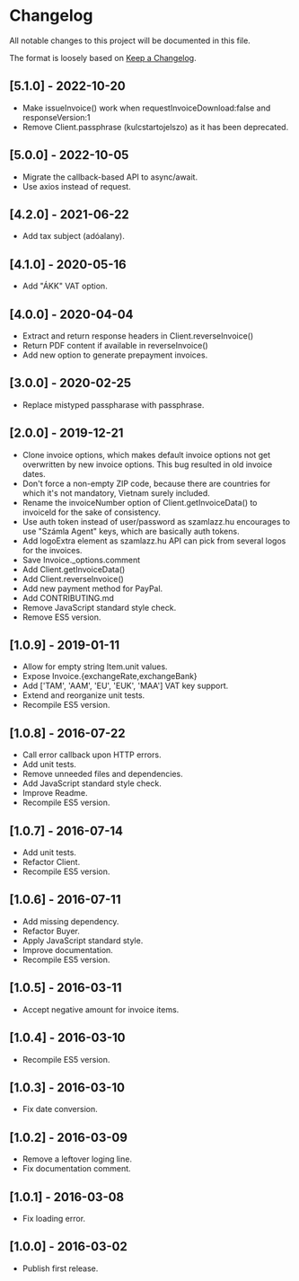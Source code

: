 # Changelog

All notable changes to this project will be documented in this file.

The format is loosely based on [Keep a Changelog](http://keepachangelog.com/en/1.0.0/).

## [5.1.0] - 2022-10-20

- Make issueInvoice() work when requestInvoiceDownload:false and responseVersion:1
- Remove Client.passphrase (kulcstartojelszo) as it has been deprecated.

## [5.0.0] - 2022-10-05

- Migrate the callback-based API to async/await.
- Use axios instead of request.

## [4.2.0] - 2021-06-22

- Add tax subject (adóalany).

## [4.1.0] - 2020-05-16

- Add "ÁKK" VAT option.

## [4.0.0] - 2020-04-04

- Extract and return response headers in Client.reverseInvoice()
- Return PDF content if available in reverseInvoice()
- Add new option to generate prepayment invoices.

## [3.0.0] - 2020-02-25

- Replace mistyped passpharase with passphrase.

## [2.0.0] - 2019-12-21

- Clone invoice options, which makes default invoice options not get overwritten by new invoice options. This bug resulted in old invoice dates.
- Don't force a non-empty ZIP code, because there are countries for which it's not mandatory, Vietnam surely included.
- Rename the invoiceNumber option of Client.getInvoiceData() to invoiceId for the sake of consistency.
- Use auth token instead of user/password as szamlazz.hu encourages to use "Számla Agent" keys, which are basically auth tokens.
- Add logoExtra element as szamlazz.hu API can pick from several logos for the invoices.
- Save Invoice._options.comment
- Add Client.getInvoiceData()
- Add Client.reverseInvoice()
- Add new payment method for PayPal.
- Add CONTRIBUTING.md
- Remove JavaScript standard style check.
- Remove ES5 version.

## [1.0.9] - 2019-01-11

- Allow for empty string Item.unit values.
- Expose Invoice.{exchangeRate,exchangeBank}
- Add ['TAM', 'AAM', 'EU', 'EUK', 'MAA'] VAT key support.
- Extend and reorganize unit tests.
- Recompile ES5 version.

## [1.0.8] - 2016-07-22

- Call error callback upon HTTP errors.
- Add unit tests.
- Remove unneeded files and dependencies.
- Add JavaScript standard style check.
- Improve Readme.
- Recompile ES5 version.

## [1.0.7] - 2016-07-14

- Add unit tests.
- Refactor Client.
- Recompile ES5 version.

## [1.0.6] - 2016-07-11

- Add missing dependency.
- Refactor Buyer.
- Apply JavaScript standard style.
- Improve documentation.
- Recompile ES5 version.

## [1.0.5] - 2016-03-11

- Accept negative amount for invoice items.

## [1.0.4] - 2016-03-10

- Recompile ES5 version.

## [1.0.3] - 2016-03-10

- Fix date conversion.

## [1.0.2] - 2016-03-09

- Remove a leftover loging line.
- Fix documentation comment.

## [1.0.1] - 2016-03-08

- Fix loading error.

## [1.0.0] - 2016-03-02

- Publish first release.
